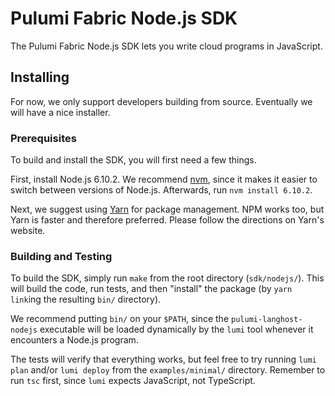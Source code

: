 # Pulumi Fabric Node.js SDK

The Pulumi Fabric Node.js SDK lets you write cloud programs in JavaScript.

## Installing

For now, we only support developers building from source.  Eventually we will have a nice installer.

### Prerequisites

To build and install the SDK, you will first need a few things.

First, install Node.js 6.10.2.  We recommend [nvm](https://github.com/creationix/nvm), since it makes it easier
to switch between versions of Node.js.  Afterwards, run `nvm install 6.10.2`.

Next, we suggest using [Yarn](https://yarnpkg.com/lang/en/docs/install/) for package management.  NPM works too, but
Yarn is faster and therefore preferred.  Please follow the directions on Yarn's website.

### Building and Testing

To build the SDK, simply run `make` from the root directory (`sdk/nodejs/`).  This will build the code, run tests, and
then "install" the package (by `yarn link`ing the resulting `bin/` directory).

We recommend putting `bin/` on your `$PATH`, since the `pulumi-langhost-nodejs` executable will be loaded dynamically
by the `lumi` tool whenever it encounters a Node.js program.

The tests will verify that everything works, but feel free to try running `lumi plan` and/or `lumi deploy` from
the `examples/minimal/` directory.  Remember to run `tsc` first, since `lumi` expects JavaScript, not TypeScript.

